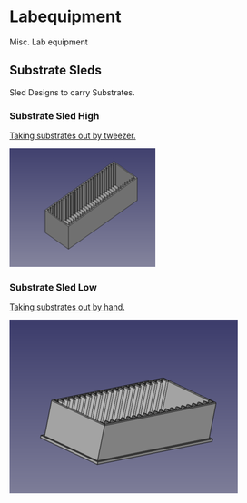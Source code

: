 # Labequipment
Misc. Lab equipment

## Substrate Sleds

Sled Designs to carry Substrates.
### Substrate Sled High
[Taking substrates out by tweezer.](https://github.com/cbaretzky/Labequipment/tree/main/SubstrateSled/SubstrateSledHigh)

![SubstrateSledHigh](./SubstrateSled/SubstrateSledHigh/SubstrateSledHigh.png)

### Substrate Sled Low
[Taking substrates out by hand.](https://github.com/cbaretzky/Labequipment/tree/main/SubstrateSled/SubstrateSledLow)

![SubstrateSledLow](./SubstrateSled/SubstrateSledLow/SubstrateSledLow.png)
